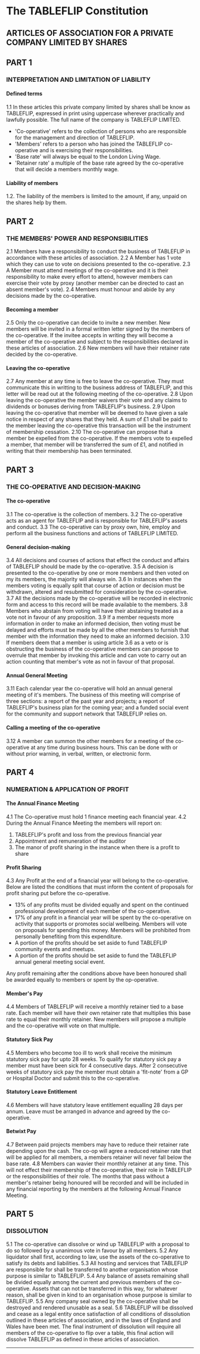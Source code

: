 # The TABLEFLIP Constitution

## ARTICLES OF ASSOCIATION FOR A PRIVATE COMPANY LIMITED BY SHARES

## PART 1
### INTERPRETATION AND LIMITATION OF LIABILITY

#### Defined terms

1.1 In these articles this private company limited by shares shall be know as TABLEFLIP, expressed in print using uppercase wherever practically and lawfully possible. The full name of the company is TABLEFLIP LIMITED.

* 'Co-operative' refers to the collection of persons who are responsible for the management and direction of TABLEFLIP.
* 'Members' refers to a person who has joined the TABLEFLIP co-operative and is exercising their responsibilities.
* 'Base rate' will always be equal to the London Living Wage.
* 'Retainer rate' a multiple of the base rate agreed by the co-operative that will decide a members monthly wage.

#### Liability of members

1.2. The liability of the members is limited to the amount, if any, unpaid on the shares help by them.

## PART 2
### THE MEMBERS' POWER AND RESPONSIBILITIES

2.1 Members have a responsibility to conduct the business of TABLEFLIP in accordance with these articles of association.
2.2 A Member has 1 vote which they can use to vote on decisions presented to the co-operative.
2.3 A Member must attend meetings of the co-operative and it is their responsibility to make every effort to attend, however members can exercise their vote by proxy (another member can be directed to cast an absent member's vote).
2.4 Members must honour and abide by any decisions made by the co-operative.

#### Becoming a member

2.5 Only the co-operative can decide to invite a new member. New members will be invited in a formal written letter signed by the members of the co-operative. If the invitee accepts in writing they will become a member of the co-operative and subject to the responsibilities declared in these articles of association.
2.6 New members will have their retainer rate decided by the co-operative.

#### Leaving the co-operative

2.7 Any member at any time is free to leave the co-operative. They must communicate this in writting to the business address of TABLEFLIP, and this letter will be read out at the following meeting of the co-operative.
2.8 Upon leaving the co-operative the member waivers their vote and any claims to dividends or bonuses deriving from TABLEFLIP's business.
2.9 Upon leaving the co-operative that member will be deemed to have given a sale notice in respect of any shares that they held. A sum of £1 shall be paid to the member leaving the co-operative this transaction will be the instrument of membership cessation.
2.10 The co-operative can propose that a member be expelled from the co-operative. If the members vote to expelled a member, that member will be transferred the sum of £1, and notified in writing that their membership has been terminated.

## PART 3
### THE CO-OPERATIVE AND DECISION-MAKING

#### The co-operative

3.1 The co-operative is the collection of members.
3.2 The co-operative acts as an agent for TABLEFLIP and is responsible for TABLEFLIP's assets and conduct.
3.3 The co-operative can by proxy own, hire, employ and perform all the business functions and actions of TABLEFLIP LIMITED.

#### General decision-making

3.4 All decisions and courses of actions that effect the conduct and affairs of TABLEFLIP should be made by the co-operative.
3.5 A decision is presented to the co-operative by one or more members and then voted on my its members, the majority will always win.
3.6 In instances when the members voting is equally split that course of action or decision must be withdrawn, altered and resubmitted for consideration by the co-operative.
3.7 All the decisions made by the co-operative will be recorded in electronic form and access to this record will be made available to the members.
3.8 Members who abstain from voting will have their abstaining treated as a vote not in favour of any proposition.
3.9 If a member requests more information in order to make an informed decision, then voting must be delayed and efforts must be made by all the other members to furnish that member with the information they need to make an informed decision.
3.10 If members deem that a member is using article 3.6 as a veto or is obstructing the business of the co-operative members can propose to overrule that member by invoking this article and can vote to carry out an action counting that member's vote as not in favour of that proposal.

#### Annual General Meeting

3.11 Each calendar year the co-operative will hold an annual general meeting of it's members. The business of this meeting will comprise of three sections: a report of the past year and projects; a report of TABLEFLIP's business plan for the coming year; and a funded social event for the community and support network that TABLEFLIP relies on.

#### Calling a meeting of the co-operative

3.12 A member can summon the other members for a meeting of the co-operative at any time during business hours. This can be done with or without prior warning, in verbal, written, or electronic form.

## PART 4
### NUMERATION & APPLICATION OF PROFIT

#### The Annual Finance Meeting

4.1 The Co-operative must hold 1 finance meeting each financial year.
4.2 During the Annual Finance Meeting the members will report on:

1. TABLEFLIP's profit and loss from the previous financial year
2. Appointment and remuneration of the auditor
3. The manor of profit sharing in the instance when there is a profit to share

#### Profit Sharing

4.3 Any Profit at the end of a financial year will belong to the co-operative. Below are listed the conditions that must inform the content of proposals for profit sharing put before the co-operative.

* 13% of any profits must be divided equally and spent on the continued professional development of each member of the co-operative.
* 17% of any profit in a financial year will be spent by the co-operative on activity that supports or promotes social wellbeing. Members will vote on proposals for spending this money. Members will be prohibited from personally benefiting from this expenditure.
* A portion of the profits should be set aside to fund TABLEFLIP community events and meetups.
* A portion of the profits should be set aside to fund the TABLEFLIP annual general meeting social event.

Any profit remaining after the conditions above have been honoured shall be awarded equally to members or spent by the op-operative.

#### Member's Pay

4.4 Members of TABLEFLIP will receive a monthly retainer tied to a base rate. Each member will have their own retainer rate that multiplies this base rate to equal their monthly retainer. New members will propose a multiple and the co-operative will vote on that multiple.

#### Statutory Sick Pay

4.5 Members who become too ill to work shall receive the minimum statutory sick pay for upto 28 weeks. To qualify for statutory sick pay a member must have been sick for 4 consecutive days. After 2 consecutive weeks of statutory sick pay the member must obtain a 'fit-note' from a GP or Hospital Doctor and submit this to the co-operative.

#### Statutory Leave Entitlement

4.6 Members will have statutory leave entitlement equalling 28 days per annum. Leave must be arranged in advance and agreed by the co-operative.

#### Betwixt Pay

4.7 Between paid projects members may have to reduce their retainer rate depending upon the cash. The co-op will agree a reduced retainer rate that will be applied for all members, a members retainer will never fall below the base rate.
4.8 Members can wavier their monthly retainer at any time. This will not effect their membership of the co-operative, their role in TABLEFLIP or the responsibilities of their role. The months that pass without a member's retainer being honoured will be recorded and will be included in any financial reporting by the members at the following Annual Finance Meeting.

## PART 5
### DISSOLUTION

5.1 The co-operative can dissolve or wind up TABLEFLIP with a proposal to do so followed by a unanimous vote in favour by all members.
5.2 Any liquidator shall first, according to law, use the assets of the co-operative to satisfy its debts and liabilities.
5.3 All hosting and services that TABLEFLIP are responsible for shall be transferred to another organisation whose purpose is similar to TABLEFLIP.
5.4 Any balance of assets remaining shall be divided equally among the current  and previous members of the co-operative. Assets that can not be transferred in this way, for whatever reason, shall be given in kind to an organisation whose purpose is similar to TABLEFLIP.
5.5 Any company seal owned by the co-operative shall be destroyed and rendered unusable as a seal.
5.6 TABLEFLIP will be dissolved and cease as a legal entity once satisfaction of all conditions of dissolution outlined in these articles of association, and in the laws of England and Wales have been met. The final instrument of dissolution will require all members of the co-operative to flip over a table, this final action will dissolve TABLEFLIP as defined in these articles of association.  

----
